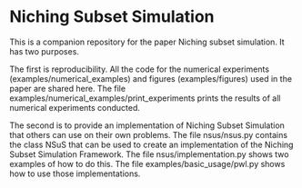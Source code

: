 # Niching Subset Simulation

This is a companion repository for the paper Niching subset simulation. It has two purposes.

The first is reproducibility. All the code for the numerical experiments (examples/numerical_examples) and figures (examples/figures) used in the paper are shared here. The file examples/numerical_examples/print_experiments prints the results of all numerical experiments conducted.

The second is to provide an implementation of Niching Subset Simulation that others can use on their own problems. The file nsus/nsus.py contains the class NSuS that can be used to create an implementation of the Niching Subset Simulation Framework. The file nsus/implementation.py shows two examples of how to do this. The file examples/basic_usage/pwl.py shows how to use those implementations.